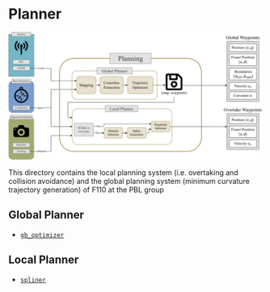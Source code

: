 # Planner
![Planner](./misc/planner_arch.png)

This directory contains the local planning system (i.e. overtaking and collision avoidance) and the global planning system (minimum curvature trajectory generation) of F110 at the PBL group

## Global Planner
- [`gb_optimizer`](./gb_optimizer)

## Local Planner
- [`spliner`](./spliner/README.md)
